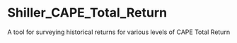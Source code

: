 # Shiller_CAPE_Total_Return
A tool for surveying historical returns for various levels of CAPE Total Return
